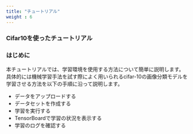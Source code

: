 ```yaml
---
title: "チュートリアル"
weight : 6
---
```


### Cifar10を使ったチュートリアル

### はじめに

本チュートリアルでは、学習環境を使用する方法について簡単に説明します。  
具体的には機械学習手法を試す際によく用いられるcifar-10の画像分類モデルを学習させる方法を以下の手順に沿って説明します。  

- データをアップロードする
- データセットを作成する
- 学習を実行する
- TensorBoardで学習の状況を表示する
- 学習のログを確認する

